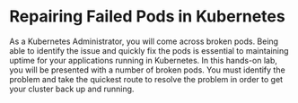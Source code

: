 # Repairing Failed Pods in Kubernetes
As a Kubernetes Administrator, you will come across broken pods. Being able to identify the issue and quickly fix the pods is essential to maintaining uptime for your applications running in Kubernetes. In this hands-on lab, you will be presented with a number of broken pods. You must identify the problem and take the quickest route to resolve the problem in order to get your cluster back up and running.